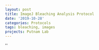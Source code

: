 ```yaml
---
layout: post
title: ImageJ Bleaching Analysis Protocol
date: '2019-10-28'
categories: Protocols
tags: bleaching, images
projects: Putnam Lab
---
```



''



